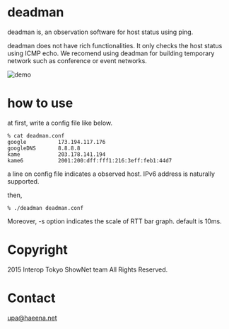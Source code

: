 deadman
=======

deadman is, an observation software for host status using ping.

deadman does not have rich functionalities. It only checks the host 
status using ICMP echo. We recomend using deadman for building temporary 
network such as conference or event networks.


![demo](https://github.com/upa/deadman/raw/master/img/deadman-demo.gif)

how to use
==========

at first, write a config file like below.

	% cat deadman.conf
	google          173.194.117.176
	googleDNS       8.8.8.8
	kame            203.178.141.194
	kame6           2001:200:dff:fff1:216:3eff:feb1:44d7

a line on config file indicates a observed host.
IPv6 address is naturally supported.

then,

	% ./deadman deadman.conf


Moreover, -s option indicates the scale of RTT bar graph. default is 10ms.


Copyright
=========

2015 Interop Tokyo ShowNet team All Rights Reserved.


Contact
=======

upa@haeena.net
